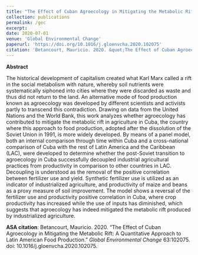```yaml
---
title: "The Effect of Cuban Agroecology in Mitigating the Metabolic Rift: A Quantitative Approach to Latin American Food Production"
collection: publications
permalink: /gec
excerpt: 
date: 2020-07-01
venue: 'Global Environmental Change'
paperurl: 'https://doi.org/10.1016/j.gloenvcha.2020.102075'
citation: 'Betancourt, Mauricio. 2020. &quot;The Effect of Cuban Agroecology in Mitigating the Metabolic Rift: A Quantitative Approach to Latin American Food Production. &quot; <i>Global Environmental Change</i>. 63:102075. doi:10.1016/j.gloenvcha.2020.102075'
---
```


<b>Abstract</b> 

The historical development of capitalism created what Karl Marx called a rift in the social metabolism with nature, whereby soil nutrients were systematically siphoned into cities where they were discarded as waste and thus did not return to the land. An alternative mode of food production known as agroecology was developed by different scientists and activists partly to transcend this contradiction. Drawing on data from the United Nations and the World Bank, this work analyzes whether agroecology has contributed to mitigate the metabolic rift in agriculture in Cuba, the country where this approach to food production, adopted after the dissolution of the Soviet Union in 1991, is more widely developed. By means of a panel model, both an internal comparison through time within Cuba and a cross-national comparison of Cuba with the rest of Latin America and the Caribbean (LAC), were developed to determine whether the post-Soviet transition to agroecology in Cuba successfully decoupled industrial agricultural practices from productivity in comparison to other countries in LAC. Decoupling is understood as the removal of the positive correlation between fertilizer use and yield. Synthetic fertilizer use is utilized as an indicator of industrialized agriculture, and productivity of maize and beans as a proxy measure of soil improvement. The model shows a reversal of the fertilizer use and productivity positive correlation in Cuba, where crop productivity has increased while the use of inputs has diminished, which suggests that agroecology has indeed mitigated the metabolic rift produced by industrialized agriculture.

<b>ASA citation</b>: Betancourt, Mauricio. 2020. “The Effect of Cuban Agroecology in Mitigating the Metabolic Rift: A Quantitative Approach to Latin American Food Production.” <i>Global Environmental Change</i> 63:102075. doi: 10.1016/j.gloenvcha.2020.102075.
